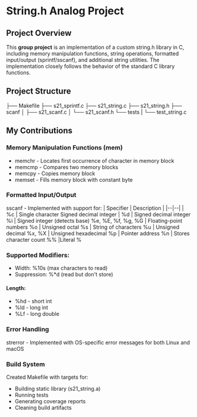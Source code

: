 # String.h Analog Project
## Project Overview
This **group project** is an implementation of a custom string.h library in C, including memory manipulation functions, string operations, formatted input/output (sprintf/sscanf), and additional string utilities. 
The implementation closely follows the behavior of the standard C library functions.
## Project Structure
├── Makefile
├── s21_sprintf.c
├── s21_string.c
├── s21_string.h
├── scanf
│   ├── s21_scanf.c
│   └── s21_scanf.h
└── tests
|    └── test_string.c
## My Contributions
### Memory Manipulation Functions (mem)
- memchr - Locates first occurrence of character in memory block
- memcmp - Compares two memory blocks
- memcpy - Copies memory block
- memset - Fills memory block with constant byte
### Formatted Input/Output
sscanf - Implemented with support for:
| Specifier | Description |
|--|--|
| %c | Single character Signed decimal integer |
%d	| Signed decimal integer
%i	| Signed integer (detects base)
%e, %E, %f, %g, %G	| Floating-point numbers
%o	| Unsigned octal
%s	| String of characters
%u	| Unsigned decimal
%x, %X	| Unsigned hexadecimal
%p	| Pointer address
%n	| Stores character count
%%	|Literal %
### Supported Modifiers:
- Width: %10s (max characters to read)
- Suppression: %*d (read but don't store)
#### Length:
- %hd - short int
- %ld - long int
- %Lf - long double
### Error Handling
strerror - Implemented with OS-specific error messages for both Linux and macOS
### Build System
Created Makefile with targets for:
- Building static library (s21_string.a)
- Running tests
- Generating coverage reports
- Cleaning build artifacts
